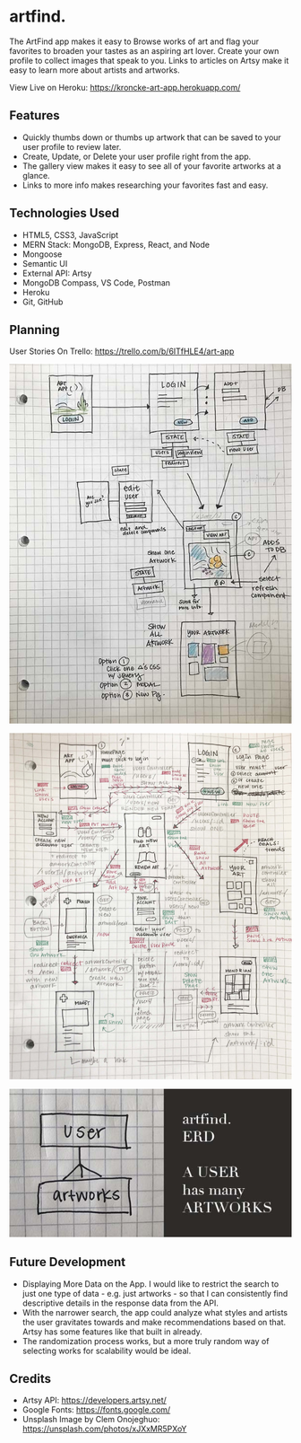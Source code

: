 # artfind.

The ArtFind app makes it easy to Browse works of art and flag your favorites to broaden your tastes as an aspiring art lover. Create your own profile to collect images that speak to you. Links to articles on Artsy make it easy to learn more about artists and artworks.

View Live on Heroku: https://kroncke-art-app.herokuapp.com/

## Features
* Quickly thumbs down or thumbs up artwork that can be saved to your user profile to review later.
* Create, Update, or Delete your user profile right from the app.
* The gallery view makes it easy to see all of your favorite artworks at a glance.
* Links to more info makes researching your favorites fast and easy.

## Technologies Used
* HTML5, CSS3, JavaScript
* MERN Stack:
    MongoDB, Express, React, and Node
* Mongoose
* Semantic UI 
* External API: Artsy
* MongoDB Compass, VS Code, Postman
* Heroku
* Git, GitHub

## Planning
User Stories On Trello:
https://trello.com/b/6ITfHLE4/art-app

![Wirefreame](https://github.com/ivykroncke/artapp/blob/master/markdownimages/ComponentTree.jpg)

![ComponentTree](https://github.com/ivykroncke/artapp/blob/master/markdownimages/Wireframe.jpg)

![ERD](https://github.com/ivykroncke/artapp/blob/master/markdownimages/ERD.jpg)

## Future Development
* Displaying More Data on the App. I would like to restrict the search to just one type of data - e.g. just artworks - so that I can consistently find descriptive details in the response data from the API.
* With the narrower search, the app could analyze what styles and artists the user gravitates towards and make recommendations based on that. Artsy has some features like that built in already.
* The randomization process works, but a more truly random way of selecting works for scalability would be ideal.

## Credits
* Artsy API: https://developers.artsy.net/
* Google Fonts: https://fonts.google.com/
* Unsplash Image by Clem Onojeghuo: https://unsplash.com/photos/xJXxMR5PXoY